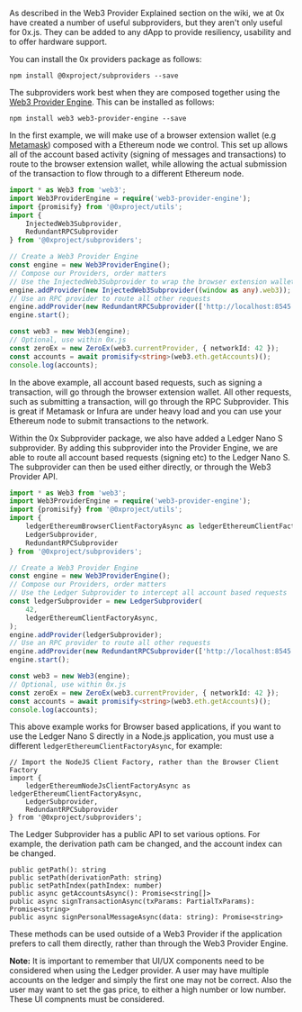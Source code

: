 As described in the Web3 Provider Explained section on the wiki, we at 0x have created a number of useful subproviders, but they aren't only useful for 0x.js. They can be added to any dApp to provide resiliency, usability and to offer hardware support.

You can install the 0x providers package as follows:
```
npm install @0xproject/subproviders --save
```

The subproviders work best when they are composed together using the [Web3 Provider Engine](https://github.com/MetaMask/provider-engine). This can be installed as follows:

```
npm install web3 web3-provider-engine --save
```

In the first example, we will make use of a browser extension wallet (e.g [Metamask](https://metamask.io/)) composed with a Ethereum node we control. This set up allows all of the account based activity (signing of messages and transactions) to route to the browser extension wallet, while allowing the actual submission of the transaction to flow through to a different Ethereum node. 


```typescript
import * as Web3 from 'web3';
import Web3ProviderEngine = require('web3-provider-engine');
import {promisify} from '@0xproject/utils';
import {
    InjectedWeb3Subprovider,
    RedundantRPCSubprovider
} from '@0xproject/subproviders';

// Create a Web3 Provider Engine
const engine = new Web3ProviderEngine();
// Compose our Providers, order matters
// Use the InjectedWeb3Subprovider to wrap the browser extension wallet
engine.addProvider(new InjectedWeb3Subprovider((window as any).web3));
// Use an RPC provider to route all other requests
engine.addProvider(new RedundantRPCSubprovider(['http://localhost:8545']));
engine.start();

const web3 = new Web3(engine);
// Optional, use within 0x.js
const zeroEx = new ZeroEx(web3.currentProvider, { networkId: 42 });
const accounts = await promisify<string>(web3.eth.getAccounts)();
console.log(accounts);
```

In the above example, all account based requests, such as signing a transaction, will go through the browser extension wallet. All other requests, such as submitting a transaction, will go through the RPC Subprovider. This is great if Metamask or Infura are under heavy load and you can use your Ethereum node to submit transactions to the network.

Within the 0x Subprovider package, we also have added a Ledger Nano S subprovider. By adding this subprovider into the Provider Engine, we are able to route all account based requests (signing etc) to the Ledger Nano S. The subprovider can then be used either directly, or through the Web3 Provider API.

```typescript
import * as Web3 from 'web3';
import Web3ProviderEngine = require('web3-provider-engine');
import {promisify} from '@0xproject/utils';
import {
    ledgerEthereumBrowserClientFactoryAsync as ledgerEthereumClientFactoryAsync,
    LedgerSubprovider,
    RedundantRPCSubprovider
} from '@0xproject/subproviders';

// Create a Web3 Provider Engine
const engine = new Web3ProviderEngine();
// Compose our Providers, order matters
// Use the Ledger Subprovider to intercept all account based requests
const ledgerSubprovider = new LedgerSubprovider(
    42,
    ledgerEthereumClientFactoryAsync,
);
engine.addProvider(ledgerSubprovider);
// Use an RPC provider to route all other requests
engine.addProvider(new RedundantRPCSubprovider(['http://localhost:8545']));
engine.start();

const web3 = new Web3(engine);
// Optional, use within 0x.js
const zeroEx = new ZeroEx(web3.currentProvider, { networkId: 42 });
const accounts = await promisify<string>(web3.eth.getAccounts)();
console.log(accounts);
```

This above example works for Browser based applications, if you want to use the Ledger Nano S directly in a Node.js application, you must use a different `ledgerEthereumClientFactoryAsync`, for example:

```
// Import the NodeJS Client Factory, rather than the Browser Client Factory
import {
    ledgerEthereumNodeJsClientFactoryAsync as ledgerEthereumClientFactoryAsync,
    LedgerSubprovider,
    RedundantRPCSubprovider
} from '@0xproject/subproviders';
```

The Ledger Subprovider has a public API to set various options. For example, the derivation path cam be changed, and the account index can be changed. 
```
public getPath(): string
public setPath(derivationPath: string)
public setPathIndex(pathIndex: number)
public async getAccountsAsync(): Promise<string[]>
public async signTransactionAsync(txParams: PartialTxParams): Promise<string>
public async signPersonalMessageAsync(data: string): Promise<string>
```

These methods can be used outside of a Web3 Provider if the application prefers to call them directly, rather than through the Web3 Provider Engine.


**Note:** It is important to remember that UI/UX components need to be considered when using the Ledger provider. A user may have multiple accounts on the ledger and simply the first one may not be correct. Also the user may want to set the gas price, to either a high number or low number. These UI compnents must be considered.